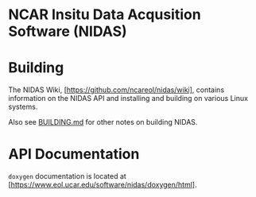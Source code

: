# NCAR Insitu Data Acqusition Software (NIDAS)

# Building
The NIDAS Wiki, [https://github.com/ncareol/nidas/wiki], contains information on the NIDAS API and installing and building on various Linux systems.

Also see [BUILDING.md](BUILDING.md) for other notes on building NIDAS.

# API Documentation
```doxygen``` documentation is located at [https://www.eol.ucar.edu/software/nidas/doxygen/html].

